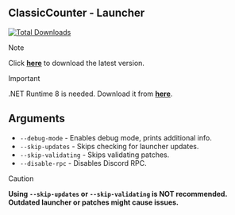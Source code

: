 ## ClassicCounter - Launcher
[![Total Downloads](https://img.shields.io/github/downloads/ClassicCounter/launcher/total.svg)]()  

> [!NOTE]
> Click [**here**](https://github.com/ClassicCounter/Launcher/releases/latest) to download the latest version.

> [!IMPORTANT]
> .NET Runtime 8 is needed. Download it from [**here**](https://dotnet.microsoft.com/en-us/download/dotnet/thank-you/runtime-8.0.11-windows-x64-installer).

## Arguments
- `--debug-mode` - Enables debug mode, prints additional info.
- `--skip-updates` - Skips checking for launcher updates.
- `--skip-validating` - Skips validating patches.
- `--disable-rpc` - Disables Discord RPC.

> [!CAUTION]
> **Using `--skip-updates` or `--skip-validating` is NOT recommended.**  
> **Outdated launcher or patches might cause issues.**
